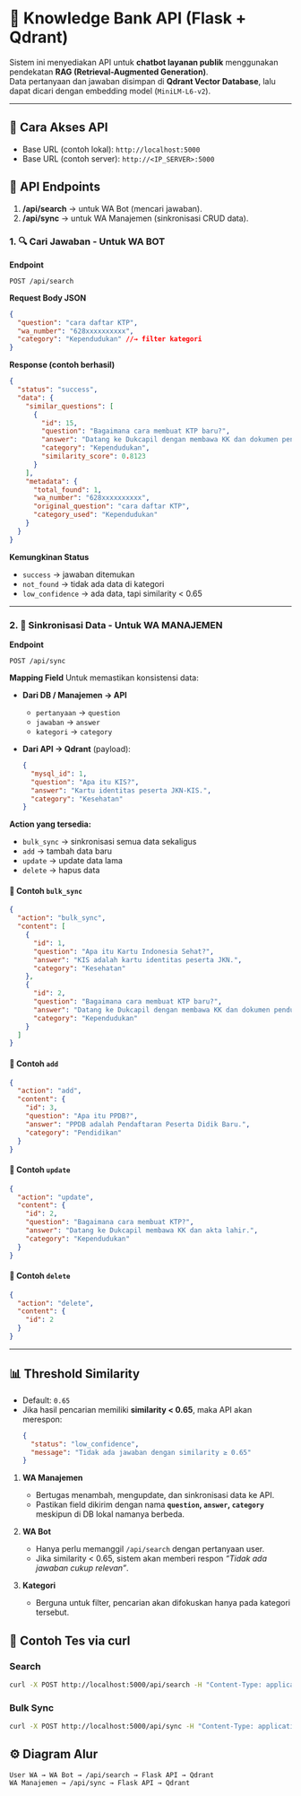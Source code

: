 # 📖 Knowledge Bank API (Flask + Qdrant)

Sistem ini menyediakan API untuk **chatbot layanan publik** menggunakan pendekatan **RAG (Retrieval-Augmented Generation)**.  
Data pertanyaan dan jawaban disimpan di **Qdrant Vector Database**, lalu dapat dicari dengan embedding model (`MiniLM-L6-v2`).

---

## 🚀 Cara Akses API

- Base URL (contoh lokal): `http://localhost:5000`
- Base URL (contoh server): `http://<IP_SERVER>:5000`

## 📡 API Endpoints
1. **/api/search** → untuk WA Bot (mencari jawaban).
2. **/api/sync** → untuk WA Manajemen (sinkronisasi CRUD data).


### 1. 🔍 Cari Jawaban - Untuk WA BOT

**Endpoint**
```
POST /api/search
```

**Request Body JSON**
```json
{
  "question": "cara daftar KTP",
  "wa_number": "628xxxxxxxxxx",
  "category": "Kependudukan" //→ filter kategori
}
```

**Response (contoh berhasil)**
```json
{
  "status": "success",
  "data": {
    "similar_questions": [
      {
        "id": 15,
        "question": "Bagaimana cara membuat KTP baru?",
        "answer": "Datang ke Dukcapil dengan membawa KK dan dokumen pendukung.",
        "category": "Kependudukan",
        "similarity_score": 0.8123
      }
    ],
    "metadata": {
      "total_found": 1,
      "wa_number": "628xxxxxxxxxx",
      "original_question": "cara daftar KTP",
      "category_used": "Kependudukan"
    }
  }
}
```

**Kemungkinan Status**
- `success` → jawaban ditemukan
- `not_found` → tidak ada data di kategori
- `low_confidence` → ada data, tapi similarity < 0.65

---

### 2. 🔄 Sinkronisasi Data - Untuk WA MANAJEMEN

**Endpoint**
```
POST /api/sync
```

**Mapping Field**
Untuk memastikan konsistensi data:
- **Dari DB / Manajemen → API**  
  - `pertanyaan` → `question`  
  - `jawaban` → `answer`  
  - `kategori` → `category`  

- **Dari API → Qdrant** (payload):  
  ```json
  {
    "mysql_id": 1,
    "question": "Apa itu KIS?",
    "answer": "Kartu identitas peserta JKN-KIS.",
    "category": "Kesehatan"
  }
  ```

**Action yang tersedia:**
- `bulk_sync` → sinkronisasi semua data sekaligus
- `add` → tambah data baru
- `update` → update data lama
- `delete` → hapus data

#### 📌 Contoh `bulk_sync`
```json
{
  "action": "bulk_sync",
  "content": [
    {
      "id": 1,
      "question": "Apa itu Kartu Indonesia Sehat?",
      "answer": "KIS adalah kartu identitas peserta JKN.",
      "category": "Kesehatan"
    },
    {
      "id": 2,
      "question": "Bagaimana cara membuat KTP baru?",
      "answer": "Datang ke Dukcapil dengan membawa KK dan dokumen pendukung.",
      "category": "Kependudukan"
    }
  ]
}
```

#### 📌 Contoh `add`
```json
{
  "action": "add",
  "content": {
    "id": 3,
    "question": "Apa itu PPDB?",
    "answer": "PPDB adalah Pendaftaran Peserta Didik Baru.",
    "category": "Pendidikan"
  }
}
```

#### 📌 Contoh `update`
```json
{
  "action": "update",
  "content": {
    "id": 2,
    "question": "Bagaimana cara membuat KTP?",
    "answer": "Datang ke Dukcapil membawa KK dan akta lahir.",
    "category": "Kependudukan"
  }
}
```

#### 📌 Contoh `delete`
```json
{
  "action": "delete",
  "content": {
    "id": 2
  }
}
```

---

## 📊 Threshold Similarity

- Default: `0.65`  
- Jika hasil pencarian memiliki **similarity < 0.65**, maka API akan merespon:  
  ```json
  {
    "status": "low_confidence",
    "message": "Tidak ada jawaban dengan similarity ≥ 0.65"
  }
  ```


1. **WA Manajemen**  
   - Bertugas menambah, mengupdate, dan sinkronisasi data ke API.  
   - Pastikan field dikirim dengan nama **`question`, `answer`, `category`** meskipun di DB lokal namanya berbeda.

2. **WA Bot**  
   - Hanya perlu memanggil `/api/search` dengan pertanyaan user.  
   - Jika similarity < 0.65, sistem akan memberi respon *“Tidak ada jawaban cukup relevan”*.

3. **Kategori**  
   - Berguna untuk filter, pencarian akan difokuskan hanya pada kategori tersebut.  


## 📌 Contoh Tes via curl

### Search
```bash
curl -X POST http://localhost:5000/api/search -H "Content-Type: application/json" -d '{"question": "apa itu KIS?", "category": "Kesehatan"}'
```

### Bulk Sync
```bash
curl -X POST http://localhost:5000/api/sync -H "Content-Type: application/json" -d '{"action": "bulk_sync", "content": [{"id":1,"question":"Apa itu KIS?","answer":"Kartu Indonesia Sehat","category":"Kesehatan"}]}'
```

## ⚙️ Diagram Alur

```
User WA → WA Bot → /api/search → Flask API → Qdrant
WA Manajemen → /api/sync → Flask API → Qdrant
```
